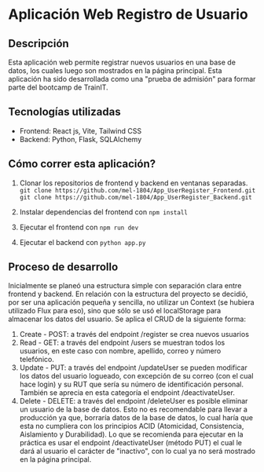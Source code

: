 # Aplicación Web Registro de Usuario

## Descripción

Esta aplicación web permite registrar nuevos usuarios en una base de datos, los cuales luego son mostrados en la página principal.
Esta aplicación ha sido desarrollada como una "prueba de admisión" para formar parte del bootcamp de TrainIT.

## Tecnologías utilizadas

- Frontend: React js, Vite, Tailwind CSS
- Backend: Python, Flask, SQLAlchemy

## Cómo correr esta aplicación?

1. Clonar los repositorios de frontend y backend en ventanas separadas.
   `git clone https://github.com/mel-1804/App_UserRegister_Frontend.git`
   `git clone https://github.com/mel-1804/App_UserRegister_Backend.git`

2. Instalar dependencias del frontend con `npm install`
3. Ejecutar el frontend con `npm run dev`
4. Ejecutar el backend con `python app.py`

## Proceso de desarrollo

Inicialmente se planeó una estructura simple con separación clara entre frontend y backend.
En relación con la estructura del proyecto se decidió, por ser una aplicación pequeña y sencilla, no utilizar un Context (se hubiera utilizado Flux para eso), sino que sólo se usó el localStorage para almacenar los datos del usuario.
Se aplica el CRUD de la siguiente forma:

1. Create - POST: a través del endpoint /register se crea nuevos usuarios
2. Read - GET: a través del endpoint /users se muestran todos los usuarios, en este caso con nombre, apellido, correo y número telefónico.
3. Update - PUT: a través del endpoint /updateUser se pueden modificar los datos del usuario logueado, con excepción de su correo (con el cual hace login) y su RUT que sería su número de identificación personal. También se aprecia en esta categoría el endpoint /deactivateUser.
4. Delete - DELETE: a través del endpoint /deleteUser es posible eliminar un usuario de la base de datos. Esto no es recomendable para llevar a producción ya que, borraría datos de la base de datos, lo cual haría que esta no cumpliera con los principios ACID (Atomicidad, Consistencia, Aislamiento y Durabilidad). Lo que se recomienda para ejecutar en la práctica es usar el endpoint /deactivateUser (método PUT) el cual le dará al usuario el carácter de "inactivo", con lo cual ya no será mostrado en la página principal.
